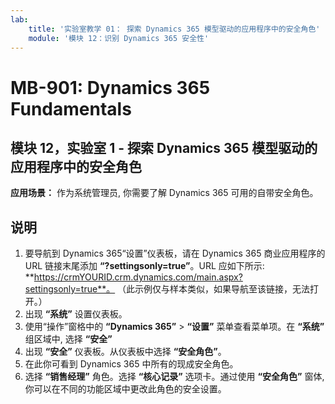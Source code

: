 ```yaml
---
lab:
    title: '实验室教学 01： 探索 Dynamics 365 模型驱动的应用程序中的安全角色'
    module: '模块 12：识别 Dynamics 365 安全性'
---
```


# MB-901: Dynamics 365 Fundamentals 
## 模块 12，实验室 1 - 探索 Dynamics 365 模型驱动的应用程序中的安全角色

**应用场景：** 作为系统管理员, 你需要了解 Dynamics 365 可用的自带安全角色。

## 说明

1. 要导航到 Dynamics 365“设置”仪表板，请在 Dynamics 365 商业应用程序的 URL 链接末尾添加 **“?settingsonly=true”**。URL 应如下所示: **https://crmYOURID.crm.dynamics.com/main.aspx?settingsonly=true**。 （此示例仅与样本类似，如果导航至该链接，无法打开。）
2. 出现 **“系统”** 设置仪表板。
3. 使用“操作”窗格中的 **“Dynamics 365”** > **“设置”** 菜单查看菜单项。在 **“系统”** 组区域中, 选择 **“安全”**
4. 出现 **“安全”** 仪表板。从仪表板中选择 **“安全角色”**。 
5. 在此你可看到 Dynamics 365 中所有的现成安全角色。
6. 选择 **“销售经理”** 角色。选择 **“核心记录”** 选项卡。通过使用 **“安全角色”** 窗体, 你可以在不同的功能区域中更改此角色的安全设置。
